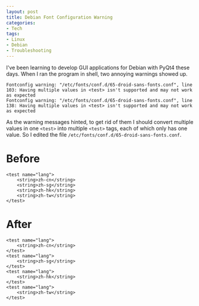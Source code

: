 ```yaml
---
layout: post
title: Debian Font Configuration Warning
categories:
- Tech
tags:
- Linux
- Debian
- Troubleshooting
---
```


I've been learning to develop GUI applications for Debian with PyQt4 these days. When I ran the program in shell, two annoying warnings showed up.


	Fontconfig warning: "/etc/fonts/conf.d/65-droid-sans-fonts.conf", line 103: Having multiple values in <test> isn't supported and may not work as expected
	Fontconfig warning: "/etc/fonts/conf.d/65-droid-sans-fonts.conf", line 138: Having multiple values in <test> isn't supported and may not work as expected

As the warning messages hinted, to get rid of them I should convert multiple values in one `<test>` into multiple `<test>` tags, each of which only has one value. So I edited the file `/etc/fonts/conf.d/65-droid-sans-fonts.conf`.

# Before

	<test name="lang">
   		<string>zh-cn</string>
		<string>zh-sg</string>
		<string>zh-hk</string>
		<string>zh-tw</string>
	</test>


# After

	<test name="lang">
   		<string>zh-cn</string>
   	</test>
	<test name="lang">
		<string>zh-sg</string>
	</test>
	<test name="lang">
		<string>zh-hk</string>
	</test>
	<test name="lang">
		<string>zh-tw</string>
	</test>

